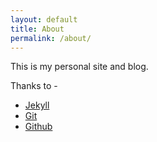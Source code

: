 ```yaml
---
layout: default
title: About
permalink: /about/
---
```


This is my personal site and blog.

Thanks to -
- <a href="http://jekyllrb.com">Jekyll</a>
- <a href="https://git-scm.com">Git</a>
- <a href="http://github.com">Github</a>

